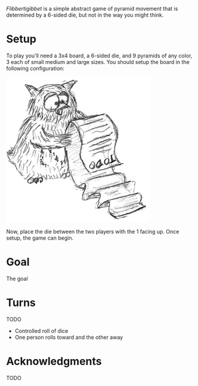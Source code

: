 *Flibbertigibbet* is a simple abstract game of pyramid movement that is determined by a 6-sided die, but not in the way you might think.

Setup
=====

To play you'll need a 3x4 board, a 6-sided die, and 9 pyramids of any color, 3 each of small medium and large sizes.  You should setup the board in the following configuration:

![todo](https://raw.githubusercontent.com/fogus/spiel/master/graphics/original/todo.jpg)

Now, place the die between the two players with the 1 facing up.  Once setup, the game can begin.

Goal
====

The goal

Turns
=====

TODO

* Controlled roll of dice
* One person rolls toward and the other away

Acknowledgments
===============

TODO


